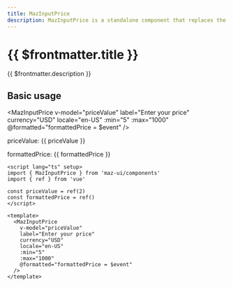 ```yaml
---
title: MazInputPrice
description: MazInputPrice is a standalone component that replaces the standard html input text and formats the text enter according to the currency provided
---
```


# {{ $frontmatter.title }}

{{ $frontmatter.description }}

<!--@include: ./../.vitepress/mixins/getting-started.md-->

## Basic usage

<MazInputPrice
v-model="priceValue"
label="Enter your price"
currency="USD"
locale="en-US"
:min="5"
:max="1000"
@formatted="formattedPrice = $event"
/>

priceValue: {{ priceValue }}

formattedPrice: {{ formattedPrice }}

<script lang="ts" setup>
  import { ref } from 'vue'

  const priceValue = ref(2)
  const formattedPrice = ref()
</script>

```vue
<script lang="ts" setup>
import { MazInputPrice } from 'maz-ui/components'
import { ref } from 'vue'

const priceValue = ref(2)
const formattedPrice = ref()
</script>

<template>
  <MazInputPrice
    v-model="priceValue"
    label="Enter your price"
    currency="USD"
    locale="en-US"
    :min="5"
    :max="1000"
    @formatted="formattedPrice = $event"
  />
</template>
```

<!--@include: ./../.vitepress/mixins/maz-input-props.md-->
<!--@include: ./../../.vitepress/generated-docs/maz-input-price.doc.md-->
